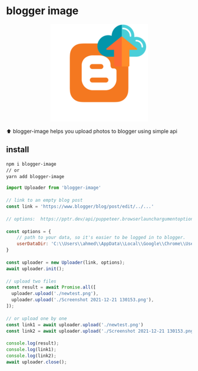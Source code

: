 # blogger image

<p align="center">
<img src="./public/logo.png" width="265" />
</p>

:arrow_up: blogger-image helps you upload photos to blogger using simple api

## install
```bash
npm i blogger-image
// or 
yarn add blogger-image
```

```javascript
import Uploader from 'blogger-image'

// link to an empty blog post
const link = 'https://www.blogger/blog/post/edit/../...'

// options:  https://pptr.dev/api/puppeteer.browserlaunchargumentoptions

const options = {
    // path to your data, so it's easier to be logged in to blogger.
    userDataDir: 'C:\\Users\\ahmed\\AppData\\Local\\Google\\Chrome\\User Data',
}

const uploader = new Uploader(link, options);
await uploader.init();

// upload two files
const result = await Promise.all([
  uploader.upload('./newtest.png'),
  uploader.upload('./Screenshot 2021-12-21 130153.png'),
]);

// or upload one by one 
const link1 = await uploader.upload('./newtest.png')
const link2 = await uploader.upload('./Screenshot 2021-12-21 130153.png')

console.log(result);
console.log(link1);
console.log(link2);
await uploader.close();

```